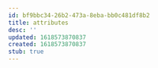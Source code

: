 ```yaml
---
id: bf9bbc34-26b2-473a-8eba-bb0c481df8b2
title: attributes
desc: ''
updated: 1618573870837
created: 1618573870837
stub: true
---
```



